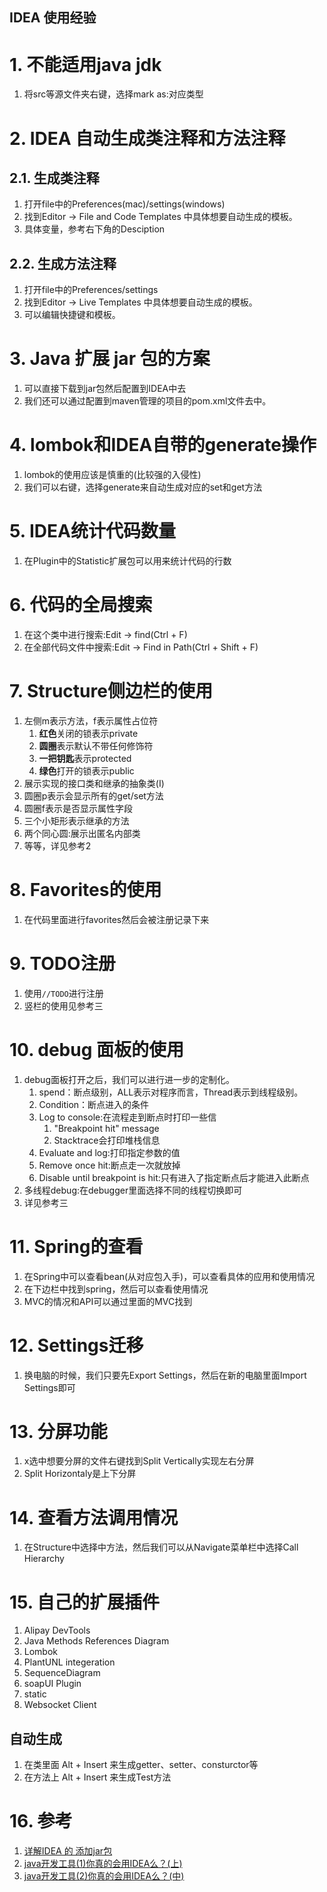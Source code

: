 IDEA 使用经验
---

# 1. 不能适用java jdk
1. 将src等源文件夹右键，选择mark as:对应类型

# 2. IDEA 自动生成类注释和方法注释

## 2.1. 生成类注释
1. 打开file中的Preferences(mac)/settings(windows)
2. 找到Editor -> File and Code Templates 中具体想要自动生成的模板。
3. 具体变量，参考右下角的Desciption

## 2.2. 生成方法注释
1. 打开file中的Preferences/settings
2. 找到Editor -> Live Templates 中具体想要自动生成的模板。
3. 可以编辑快捷键和模板。

# 3. Java 扩展 jar 包的方案
1. 可以直接下载到jar包然后配置到IDEA中去
2. 我们还可以通过配置到maven管理的项目的pom.xml文件去中。

# 4. lombok和IDEA自带的generate操作
1. lombok的使用应该是慎重的(比较强的入侵性)
2. 我们可以右键，选择generate来自动生成对应的set和get方法

# 5. IDEA统计代码数量
1. 在Plugin中的Statistic扩展包可以用来统计代码的行数

# 6. 代码的全局搜索
1. 在这个类中进行搜索:Edit -> find(Ctrl + F)
2. 在全部代码文件中搜索:Edit -> Find in Path(Ctrl + Shift + F)

# 7. Structure侧边栏的使用
1. 左侧m表示方法，f表示属性占位符
   1. **红色**关闭的锁表示private
   2. **圆圈**表示默认不带任何修饰符
   3. **一把钥匙**表示protected
   4. **绿色**打开的锁表示public
2. 展示实现的接口类和继承的抽象类(I)
3. 圆圈p表示会显示所有的get/set方法
4. 圆圈f表示是否显示属性字段
5. 三个小矩形表示继承的方法
6. 两个同心圆:展示出匿名内部类
7. 等等，详见参考2

# 8. Favorites的使用
1. 在代码里面进行favorites然后会被注册记录下来

# 9. TODO注册
1. 使用`//TODO`进行注册
2. 竖栏的使用见参考三

# 10. debug 面板的使用
1. debug面板打开之后，我们可以进行进一步的定制化。 
   1. spend：断点级别，ALL表示对程序而言，Thread表示到线程级别。
   2. Condition：断点进入的条件
   3. Log to console:在流程走到断点时打印一些信
       1. "Breakpoint hit" message
       2. Stacktrace会打印堆栈信息
   4. Evaluate and log:打印指定参数的值
   5. Remove once hit:断点走一次就放掉
   6. Disable until breakpoint is hit:只有进入了指定断点后才能进入此断点
2. 多线程debug:在debugger里面选择不同的线程切换即可
3. 详见参考三

# 11. Spring的查看
1. 在Spring中可以查看bean(从对应包入手)，可以查看具体的应用和使用情况
2. 在下边栏中找到spring，然后可以查看使用情况
3. MVC的情况和API可以通过里面的MVC找到

# 12. Settings迁移
1. 换电脑的时候，我们只要先Export Settings，然后在新的电脑里面Import Settings即可

# 13. 分屏功能
1. x选中想要分屏的文件右键找到Split Vertically实现左右分屏
2. Split Horizontaly是上下分屏

# 14. 查看方法调用情况
1. 在Structure中选择中方法，然后我们可以从Navigate菜单栏中选择Call Hierarchy

# 15. 自己的扩展插件
1. Alipay DevTools
2. Java Methods References Diagram
3. Lombok
4. PlantUNL integeration
5. SequenceDiagram
6. soapUI Plugin
7. static
8. Websocket Client

## 自动生成
1. 在类里面 Alt + Insert 来生成getter、setter、consturctor等
2. 在方法上 Alt + Insert 来生成Test方法

# 16. 参考
1. <a href = "https://blog.csdn.net/qq_35246620/article/details/54705071">详解IDEA 的 添加jar包</a>
2. <a href = "https://blog.csdn.net/lz710117239/article/details/104175842">java开发工具(1)你真的会用IDEA么？(上)</a>
3. <a href = "https://blog.csdn.net/lz710117239/article/details/104224149">java开发工具(2)你真的会用IDEA么？(中)</a>